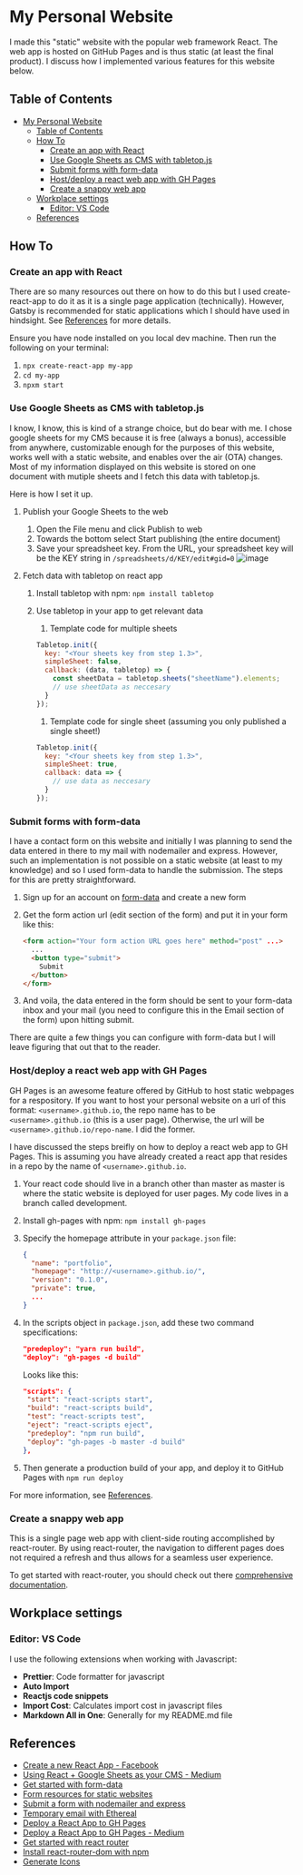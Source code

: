 # My Personal Website

I made this "static" website with the popular web framework React. The web app is hosted on GitHub Pages and is thus static (at least the final product). I discuss how I implemented various features for this website below.

## Table of Contents

- [My Personal Website](#my-personal-website)
  - [Table of Contents](#table-of-contents)
  - [How To](#how-to)
    - [Create an app with React](#create-an-app-with-react)
    - [Use Google Sheets as CMS with tabletop.js](#use-google-sheets-as-cms-with-tabletopjs)
    - [Submit forms with form-data](#submit-forms-with-form-data)
    - [Host/deploy a react web app with GH Pages](#hostdeploy-a-react-web-app-with-gh-pages)
    - [Create a snappy web app](#create-a-snappy-web-app)
  - [Workplace settings](#workplace-settings)
    - [Editor: VS Code](#editor-vs-code)
  - [References](#references)

## How To

### Create an app with React

There are so many resources out there on how to do this but I used create-react-app to do it as it is a single page application (technically). However, Gatsby is recommended for static applications which I should have used in hindsight. See [References](#references) for more details.

Ensure you have node installed on you local dev machine. Then run the following on your terminal:

1. `npx create-react-app my-app`
2. `cd my-app`
3. `npxm start`

### Use Google Sheets as CMS with tabletop.js

I know, I know, this is kind of a strange choice, but do bear with me. I chose google sheets for my CMS because it is free (always a bonus), accessible from anywhere, customizable enough for the purposes of this website, works well with a static website, and enables over the air (OTA) changes. Most of my information displayed on this website is stored on one document with mutiple sheets and I fetch this data with tabletop.js.

Here is how I set it up.

1. Publish your Google Sheets to the web
   1. Open the File menu and click Publish to web
   2. Towards the bottom select Start publishing (the entire document)
   3. Save your spreadsheet key. From the URL, your spreadsheet key will be the KEY string in `/spreadsheets/d/KEY/edit#gid=0`
      ![image](https://miro.medium.com/max/2694/1*uTBIqOEH8f5JeQHTYHyBKg.png)
2. Fetch data with tabletop on react app

   1. Install tabletop with npm: `npm install tabletop`
   2. Use tabletop in your app to get relevant data

      1. Template code for multiple sheets

      ```js
      Tabletop.init({
        key: "<Your sheets key from step 1.3>",
        simpleSheet: false,
        callback: (data, tabletop) => {
          const sheetData = tabletop.sheets("sheetName").elements;
          // use sheetData as neccesary
        }
      });
      ```

      1. Template code for single sheet (assuming you only published a single sheet!)

      ```js
      Tabletop.init({
        key: "<Your sheets key from step 1.3>",
        simpleSheet: true,
        callback: data => {
          // use data as neccesary
        }
      });
      ```

### Submit forms with form-data

I have a contact form on this website and initially I was planning to send the data entered in there to my mail with nodemailer and express. However, such an implementation is not possible on a static website (at least to my knowledge) and so I used form-data to handle the submission. The steps for this are pretty straightforward.

1. Sign up for an account on [form-data](https://www.form-data.com/) and create a new form
2. Get the form action url (edit section of the form) and put it in your form like this:

   ```html
   <form action="Your form action URL goes here" method="post" ...>
     ...
     <button type="submit">
       Submit
     </button>
   </form>
   ```

3. And voila, the data entered in the form should be sent to your form-data inbox and your mail (you need to configure this in the Email section of the form) upon hitting submit.

There are quite a few things you can configure with form-data but I will leave figuring that out that to the reader.

### Host/deploy a react web app with GH Pages

GH Pages is an awesome feature offered by GitHub to host static webpages for a respository. If you want to host your personal website on a url of this format: `<username>.github.io`, the repo name has to be `<username>.github.io` (this is a user page). Otherwise, the url will be `<username>.github.io/repo-name`. I did the former.

I have discussed the steps breifly on how to deploy a react web app to GH Pages. This is assuming you have already created a react app that resides in a repo by the name of `<username>.github.io`.

1. Your react code should live in a branch other than master as master is where the static website is deployed for user pages. My code lives in a branch called development.
2. Install gh-pages with npm: `npm install gh-pages`
3. Specify the homepage attribute in your `package.json` file:

   ```json
   {
     "name": "portfolio",
     "homepage": "http://<username>.github.io/",
     "version": "0.1.0",
     "private": true,
     ...
   }
   ```

4. In the scripts object in `package.json`, add these two command specifications:

   ```json
   "predeploy": "yarn run build",
   "deploy": "gh-pages -d build"
   ```

   Looks like this:

   ```json
   "scripts": {
    "start": "react-scripts start",
    "build": "react-scripts build",
    "test": "react-scripts test",
    "eject": "react-scripts eject",
    "predeploy": "npm run build",
    "deploy": "gh-pages -b master -d build"
   },
   ```

5. Then generate a production build of your app, and deploy it to GitHub Pages with `npm run deploy`

For more information, see [References](#references).

### Create a snappy web app

This is a single page web app with client-side routing accomplished by react-router. By using react-router, the navigation to different pages does not required a refresh and thus allows for a seamless user experience.

To get started with react-router, you should check out there [comprehensive documentation](https://reacttraining.com/react-router/web/guides/quick-start).

## Workplace settings

### Editor: VS Code

I use the following extensions when working with Javascript:

- **Prettier**: Code formatter for javascript
- **Auto Import**
- **Reactjs code snippets**
- **Import Cost**: Calculates import cost in javascript files
- **Markdown All in One**: Generally for my README.md file

## References

- [Create a new React App - Facebook](https://reactjs.org/docs/create-a-new-react-app.html)
- [Using React + Google Sheets as your CMS - Medium](https://medium.com/@ryan.mcnierney/using-react-google-sheets-as-your-cms-294c02561d59)
- [Get started with form-data](https://www.form-data.com/?form=86cf0c10-a4a4-4dff-8bf2-c6518c1d9cfe)
- [Form resources for static websites](https://gridsome.org/docs/guide-forms/)
- [Submit a form with nodemailer and express](https://www.youtube.com/watch?v=EPnBO8HgyRU)
- [Temporary email with Ethereal](https://ethereal.email/create)
- [Deploy a React App to GH Pages](https://github.com/gitname/react-gh-pages)
- [Deploy a React App to GH Pages - Medium](https://medium.com/the-andela-way/how-to-deploy-your-react-application-to-github-pages-in-less-than-5-minutes-8c5f665a2d2a)
- [Get started with react router](https://reacttraining.com/react-router/web/example/basic)
- [Install react-router-dom with npm](https://www.npmjs.com/package/react-router-dom)
- [Generate Icons](https://favicon.io/favicon-generator/)
